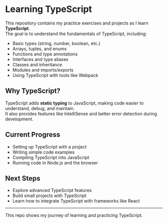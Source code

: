 # Learning TypeScript

This repository contains my practice exercises and projects as I learn **TypeScript**.  
The goal is to understand the fundamentals of TypeScript, including:

- Basic types (string, number, boolean, etc.)
- Arrays, tuples, and enums
- Functions and type annotations
- Interfaces and type aliases
- Classes and inheritance
- Modules and imports/exports
- Using TypeScript with tools like Webpack

## Why TypeScript?

TypeScript adds **static typing** to JavaScript, making code easier to understand, debug, and maintain.  
It also provides features like IntelliSense and better error detection during development.

## Current Progress

- Setting up TypeScript with a project
- Writing simple code examples
- Compiling TypeScript into JavaScript
- Running code in Node.js and the browser

## Next Steps

- Explore advanced TypeScript features
- Build small projects with TypeScript
- Learn how to integrate TypeScript with frameworks like React

---

This repo shows my journey of learning and practicing TypeScript.
